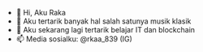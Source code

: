 - 👋 Hi, Aku Raka
- 👀 Aku tertarik banyak hal salah satunya musik klasik
- 🌱 Aku sekarang lagi tertarik belajar IT dan blockchain
- 📫 Media sosialku: @rkaa_839 (IG)
  
<!---
notimportantzero/notimportantzero is a ✨ special ✨ repository because its `README.md` (this file) appears on your GitHub profile.
You can click the Preview link to take a look at your changes.
--->
